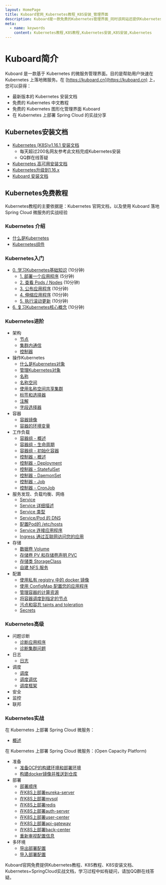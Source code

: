 ```yaml
---
layout: HomePage
title: Kuboard官网_Kubernetes教程_K8S安装_管理界面
description: Kuboard是一款免费的Kubernetes管理界面_同时该网站还提供Kubernetes安装文档_K8S_部署_入门_免费中文Kubernetes教程_以及在Kubernetes上部署SpringCloud的详细文档
meta:
  - name: keywords
    content: Kubernetes教程,K8S教程,Kubernetes安装,K8S安装,Kubernetes
---
```


# Kuboard简介

Kuboard 是一款基于 Kubernetes 的微服务管理界面。目的是帮助用户快速在 Kubernetes 上落地微服务。在 [https://kuboard.cn](https://kuboard.cn) 上，您可以获得：
* 最新版本的 Kubernetes 安装文档
* 免费的 Kubernetes 中文教程
* 免费的 Kubernetes 图形化管理界面 Kuboard
* 在 Kubernetes 上部署 Spring Cloud 的实战分享



## Kubernetes安装文档

* <a href="https://kuboard.cn/install/install-k8s.html">Kubernetes (K8S)v1.16.1 安装文档</a>
  * 每天超过200名网友参考此文档完成Kubernetes安装
  * QQ群在线答疑
* <a href="https://kuboard.cn/install/install-kubernetes.html">Kubernetes 高可用安装文档</a>
* <a href="https://kuboard.cn/install/upgrade-k8s/1.15.x-1.16.x.html">Kubernetes升级到1.16.x</a>
* <a href="https://kuboard.cn/install/install-dashboard.html">Kuboard 安装文档</a>

## Kubernetes免费教程

Kubernetes教程的主要依据是：Kubernetes 官网文档，以及使用 Kuboard 落地 Spring Cloud 微服务的实战经验

### **Kubernetes 介绍**

  * <a href="https://kuboard.cn/learning/k8s-bg/what-is-k8s.html">什么是Kubernetes</a>
  * <a href="https://kuboard.cn/learning/k8s-bg/component.html">Kubernetes组件</a>

### Kubernetes入门
  * <a href="https://kuboard.cn/learning/k8s-basics/kubernetes-basics.html">0. 学习Kubernetes基础知识</a> (10分钟)
    * <a href="https://kuboard.cn/learning/k8s-basics/deploy-app.html">1. 部署一个应用程序</a> (5分钟)
    * <a href="https://kuboard.cn/learning/k8s-basics/explore.html">2. 查看 Pods / Nodes</a> (10分钟)
    * <a href="https://kuboard.cn/learning/k8s-basics/expose.html">3. 公布应用程序</a> (10分钟)
    * <a href="https://kuboard.cn/learning/k8s-basics/scale.html">4. 伸缩应用程序</a> (10分钟)
    * <a href="https://kuboard.cn/learning/k8s-basics/update.html">5. 执行滚动更新</a> (10分钟)
  * <a href="https://kuboard.cn/learning/k8s-basics/k8s-core-concepts.html">6. 复习Kubernetes核心概念</a> (10分钟)

### Kubernetes进阶
  * 架构
    * <a href="https://kuboard.cn/learning/k8s-bg/architecture/nodes.html">节点</a>
    * <a href="https://kuboard.cn/learning/k8s-bg/architecture/com.html">集群内通信</a>
    * <a href="https://kuboard.cn/learning/k8s-bg/architecture/controller.html">控制器</a>
  * 操作Kubernetes
    * <a href="https://kuboard.cn/learning/k8s-intermediate/obj/k8s-object.html">什么是Kubernetes对象</a>
    * <a href="https://kuboard.cn/learning/k8s-intermediate/obj/manage.html">管理Kubernetes对象</a>
    * <a href="https://kuboard.cn/learning/k8s-intermediate/obj/names.html">名称</a>
    * <a href="https://kuboard.cn/learning/k8s-intermediate/obj/namespaces.html">名称空间</a>
    * <a href="https://kuboard.cn/learning/k8s-intermediate/obj/namespace-op.html">使用名称空间共享集群</a>
    * <a href="https://kuboard.cn/learning/k8s-intermediate/obj/labels.html">标签和选择器</a>
    * <a href="https://kuboard.cn/learning/k8s-intermediate/obj/annotations.html">注解</a>
    * <a href="https://kuboard.cn/learning/k8s-intermediate/obj/field.html">字段选择器</a>
  * 容器
    * <a href="https://kuboard.cn/learning/k8s-intermediate/container/images.html">容器镜像</a>
    * <a href="https://kuboard.cn/learning/k8s-intermediate/container/env.html">容器的环境变量</a>
  * 工作负载
    * <a href="https://kuboard.cn/learning/k8s-intermediate/workload/pod.html">容器组 - 概述</a>
    * <a href="https://kuboard.cn/learning/k8s-intermediate/workload/pod-lifecycle.html">容器组 - 生命周期</a>
    * <a href="https://kuboard.cn/learning/k8s-intermediate/workload/init-container.html">容器组 - 初始化容器</a>
    * <a href="https://kuboard.cn/learning/k8s-intermediate/workload/workload.html">控制器 - 概述</a>
    * <a href="https://kuboard.cn/learning/k8s-intermediate/workload/wl-deployment/">控制器 - Deployment</a> 
    * <a href="https://kuboard.cn/learning/k8s-intermediate/workload/wl-statefulset/">控制器 - StatefulSet</a> 
    * <a href="https://kuboard.cn/learning/k8s-intermediate/workload/wl-daemonset/">控制器 - DaemonSet</a> 
    * <a href="https://kuboard.cn/learning/k8s-intermediate/workload/wl-job/">控制器 - Job</a> 
    * <a href="https://kuboard.cn/learning/k8s-intermediate/workload/wl-cronjob/">控制器 - CronJob</a> 
  * 服务发现、负载均衡、网络
    * <a href="https://kuboard.cn/learning/k8s-intermediate/service/service.html">Service</a> 
    * <a href="https://kuboard.cn/learning/k8s-intermediate/service/service-details.html">Service 详细描述</a>
    * <a href="https://kuboard.cn/learning/k8s-intermediate/service/service-types.html">Service 类型</a>
    * <a href="https://kuboard.cn/learning/k8s-intermediate/service/dns.html">Service/Pod 的 DNS</a> 
    * <a href="https://kuboard.cn/learning/k8s-intermediate/service/host-alias.html">配置Pod的 /etc/hosts</a> 
    * <a href="https://kuboard.cn/learning/k8s-intermediate/service/connecting.html">Service 连接应用程序</a> 
    * <a href="https://kuboard.cn/learning/k8s-intermediate/service/ingress.html">Ingress 通过互联网访问您的应用</a>
  * 存储
    * <a href="https://kuboard.cn/learning/k8s-intermediate/persistent/volume.html">数据卷 Volume</a>
    * <a href="https://kuboard.cn/learning/k8s-intermediate/persistent/pv.html">存储卷 PV 和存储卷声明 PVC</a>
    * <a href="https://kuboard.cn/learning/k8s-intermediate/persistent/storage-class.html">存储类 StorageClass</a>
    * <a href="https://kuboard.cn/learning/k8s-intermediate/persistent/nfs.html">自建 NFS 服务</a> 
  * 配置
    * <a href="https://kuboard.cn/learning/k8s-intermediate/private-registry.html">使用私有 registry 中的 docker 镜像</a>
    * <a href="https://kuboard.cn/learning/k8s-intermediate/config/config-map.html">使用 ConfigMap 配置您的应用程序</a>
    * <a href="https://kuboard.cn/learning/k8s-intermediate/config/computing-resource.html">管理容器的计算资源</a> 
    * <a href="https://kuboard.cn/learning/k8s-intermediate/config/assign-pod-node.html">将容器调度到指定的节点</a> 
    * <a href="https://kuboard.cn/learning/k8s-intermediate/config/taints-toleration/">污点和容忍 taints and toleration</a> 
    * <a href="https://kuboard.cn/learning/k8s-intermediate/config/secrets/">Secrets</a> 

### Kubernetes高级

  * 问题诊断
    * <a href="https://kuboard.cn/learning/k8s-advanced/ts/application.html">诊断应用程序</a>
    * <a href="https://kuboard.cn/learning/k8s-advanced/ts/cluster.html">诊断集群问题</a>
  * 日志
    * <a href="https://kuboard.cn/learning/k8s-advanced/logs/">日志</a>
  * 调度
    * <a href="https://kuboard.cn/learning/k8s-advanced/schedule/">调度</a>
    * <a href="https://kuboard.cn/learning/k8s-advanced/schedule/tuning.html">调度调优</a>
    * <a href="https://kuboard.cn/learning/k8s-advanced/schedule/framework.html">调度框架</a>
  * 安全
  * 监控
  * 联邦

### Kubernetes实战

在 Kubernetes 上部署 Spring Cloud 微服务：

* <a href="https://kuboard.cn/learning/k8s-practice/spring-cloud/">概述</a>

在 Kubernetes 上部署 Spring Cloud 微服务：(Open Capacity Platform)

* 准备
  * <a href="https://kuboard.cn/learning/k8s-practice/ocp/prepare.html">准备OCP的构建环境和部署环境</a>
  * <a href="https://kuboard.cn/learning/k8s-practice/ocp/build.html">构建docker镜像并推送到仓库</a>
* 部署
  * <a href="https://kuboard.cn/learning/k8s-practice/ocp/sequence.html">部署顺序</a>
  * <a href="https://kuboard.cn/learning/k8s-practice/ocp/eureka-server.html">在K8S上部署eureka-server</a>
  * <a href="https://kuboard.cn/learning/k8s-practice/ocp/mysql.html">在K8S上部署mysql</a>
  * <a href="https://kuboard.cn/learning/k8s-practice/ocp/redis.html">在K8S上部署redis</a>
  * <a href="https://kuboard.cn/learning/k8s-practice/ocp/auth-server.html">在K8S上部署auth-server</a>
  * <a href="https://kuboard.cn/learning/k8s-practice/ocp/user-center.html">在K8S上部署user-center</a>
  * <a href="https://kuboard.cn/learning/k8s-practice/ocp/api-gateway.html">在K8S上部署api-gateway</a>
  * <a href="https://kuboard.cn/learning/k8s-practice/ocp/back-center.html">在K8S上部署back-center</a>
  * <a href="https://kuboard.cn/learning/k8s-practice/ocp/review.html">重新审视配置信息</a>
* 多环境
  * <a href="https://kuboard.cn/learning/k8s-practice/ocp/export.html">导出部署配置</a>
  * <a href="https://kuboard.cn/learning/k8s-practice/ocp/import.html">导入部署配置</a>

Kuboard官网免费提供Kubernetes教程、K8S教程、K8S安装文档、Kubernetes+SpringCloud实战文档，学习过程中如有疑问，请加QQ群在线答疑。
